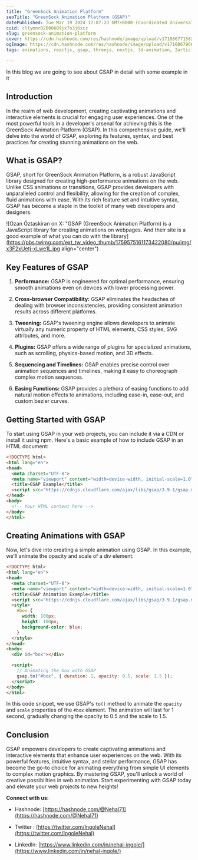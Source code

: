 ```yaml
---
title: "GreenSock Animation Platform"
seoTitle: "GreenSock Animation Platform (GSAP)"
datePublished: Tue Mar 19 2024 17:07:23 GMT+0000 (Coordinated Universal Time)
cuid: cltymnr02000609jx7o3j6xcz
slug: greensock-animation-platform
cover: https://cdn.hashnode.com/res/hashnode/image/upload/v1710867715821/791f590b-020b-41e6-bf02-64a16e945bb4.jpeg
ogImage: https://cdn.hashnode.com/res/hashnode/image/upload/v1710867966972/971013fd-911d-42f1-af2e-19d0247a25db.jpeg
tags: animations, reactjs, gsap, threejs, nextjs, 3d-animation, 2articles1week, learning-journey, learning-in-public, learningjavascript, 3d-animation-developer

---
```


In this blog we are going to see about GSAP in detail with some example in it

## **Introduction**

In the realm of web development, creating captivating animations and interactive elements is crucial for engaging user experiences. One of the most powerful tools in a developer's arsenal for achieving this is the GreenSock Animation Platform (GSAP). In this comprehensive guide, we'll delve into the world of GSAP, exploring its features, syntax, and best practices for creating stunning animations on the web.

## **What is GSAP?**

GSAP, short for GreenSock Animation Platform, is a robust JavaScript library designed for creating high-performance animations on the web. Unlike CSS animations or transitions, GSAP provides developers with unparalleled control and flexibility, allowing for the creation of complex, fluid animations with ease. With its rich feature set and intuitive syntax, GSAP has become a staple in the toolkit of many web developers and designers.

![Ozan Öztaskiran on X: "GSAP (GreenSock Animation Platform) is a JavaScript  library for creating animations on webpages. And their site is a good  example of what you can do with the library](https://pbs.twimg.com/ext_tw_video_thumb/1759575161173422080/pu/img/x3F2xUetj-xLwe1L.jpg align="center")

## **Key Features of GSAP**

1. **Performance:** GSAP is engineered for optimal performance, ensuring smooth animations even on devices with lower processing power.
    
2. **Cross-browser Compatibility:** GSAP eliminates the headaches of dealing with browser inconsistencies, providing consistent animation results across different platforms.
    
3. **Tweening:** GSAP's tweening engine allows developers to animate virtually any numeric property of HTML elements, CSS styles, SVG attributes, and more.
    
4. **Plugins:** GSAP offers a wide range of plugins for specialized animations, such as scrolling, physics-based motion, and 3D effects.
    
5. **Sequencing and Timelines:** GSAP enables precise control over animation sequences and timelines, making it easy to choreograph complex motion sequences.
    
6. **Easing Functions:** GSAP provides a plethora of easing functions to add natural motion effects to animations, including ease-in, ease-out, and custom bezier curves.
    

## **Getting Started with GSAP**

To start using GSAP in your web projects, you can include it via a CDN or install it using npm. Here's a basic example of how to include GSAP in an HTML document:

```html
<!DOCTYPE html>
<html lang="en">
<head>
  <meta charset="UTF-8">
  <meta name="viewport" content="width=device-width, initial-scale=1.0">
  <title>GSAP Example</title>
  <script src="https://cdnjs.cloudflare.com/ajax/libs/gsap/3.9.1/gsap.min.js"></script>
</head>
<body>
  <!-- Your HTML content here -->
</body>
</html>
```

## **Creating Animations with GSAP**

Now, let's dive into creating a simple animation using GSAP. In this example, we'll animate the opacity and scale of a div element:

```html
<!DOCTYPE html>
<html lang="en">
<head>
  <meta charset="UTF-8">
  <meta name="viewport" content="width=device-width, initial-scale=1.0">
  <title>GSAP Animation Example</title>
  <script src="https://cdnjs.cloudflare.com/ajax/libs/gsap/3.9.1/gsap.min.js"></script>
  <style>
    #box {
      width: 100px;
      height: 100px;
      background-color: blue;
    }
  </style>
</head>
<body>
  <div id="box"></div>

  <script>
    // Animating the box with GSAP
    gsap.to("#box", { duration: 1, opacity: 0.5, scale: 1.5 });
  </script>
</body>
</html>
```

In this code snippet, we use GSAP's `to()` method to animate the `opacity` and `scale` properties of the `#box` element. The animation will last for 1 second, gradually changing the opacity to 0.5 and the scale to 1.5.

## **Conclusion**

GSAP empowers developers to create captivating animations and interactive elements that enhance user experiences on the web. With its powerful features, intuitive syntax, and stellar performance, GSAP has become the go-to choice for animating everything from simple UI elements to complex motion graphics. By mastering GSAP, you'll unlock a world of creative possibilities in web animation. Start experimenting with GSAP today and elevate your web projects to new heights!

**Connect with us:**

* Hashnode: [https://hashnode.com/@Nehal71](https://hashnode.com/@Nehal71)
    
* Twitter : [https://twitter.com/IngoleNehal](https://twitter.com/IngoleNehal)
    
* LinkedIn: [https://www.linkedin.com/in/nehal-ingole/](https://www.linkedin.com/in/nehal-ingole/)